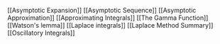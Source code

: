 [[Asymptotic Expansion]]
[[Asymptotic Sequence]]
[[Asymptotic Approximation]]
[[Approximating Integrals]]
[[The Gamma Function]]
[[Watson's lemma]]
[[Laplace integrals]]
[[Laplace Method Summary]]
[[Oscillatory Integrals]]


